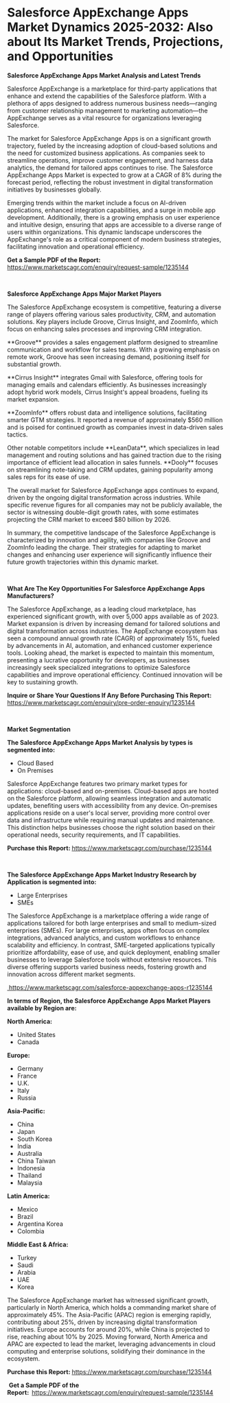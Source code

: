 <p><h1>Salesforce AppExchange Apps Market Dynamics 2025-2032: Also about Its Market Trends, Projections, and Opportunities</h1></p><p><strong>Salesforce AppExchange Apps Market Analysis and Latest Trends</strong></p>
<p><p>Salesforce AppExchange is a marketplace for third-party applications that enhance and extend the capabilities of the Salesforce platform. With a plethora of apps designed to address numerous business needs—ranging from customer relationship management to marketing automation—the AppExchange serves as a vital resource for organizations leveraging Salesforce.</p><p>The market for Salesforce AppExchange Apps is on a significant growth trajectory, fueled by the increasing adoption of cloud-based solutions and the need for customized business applications. As companies seek to streamline operations, improve customer engagement, and harness data analytics, the demand for tailored apps continues to rise. The Salesforce AppExchange Apps Market is expected to grow at a CAGR of 8% during the forecast period, reflecting the robust investment in digital transformation initiatives by businesses globally.</p><p>Emerging trends within the market include a focus on AI-driven applications, enhanced integration capabilities, and a surge in mobile app development. Additionally, there is a growing emphasis on user experience and intuitive design, ensuring that apps are accessible to a diverse range of users within organizations. This dynamic landscape underscores the AppExchange's role as a critical component of modern business strategies, facilitating innovation and operational efficiency.</p></p>
<p><strong>Get a Sample PDF of the Report:&nbsp;</strong> <a href="https://www.marketscagr.com/enquiry/request-sample/1235144?utm_campaign=2714&utm_medium=2&utm_source=Github&utm_content=ia&utm_term=19042025&utm_id=salesforce-appexchange-apps">https://www.marketscagr.com/enquiry/request-sample/1235144</a></p>
<p>&nbsp;</p>
<p><strong>Salesforce AppExchange Apps Major Market Players</strong></p>
<p><p>The Salesforce AppExchange ecosystem is competitive, featuring a diverse range of players offering various sales productivity, CRM, and automation solutions. Key players include Groove, Cirrus Insight, and ZoomInfo, which focus on enhancing sales processes and improving CRM integration.</p><p>**Groove** provides a sales engagement platform designed to streamline communication and workflow for sales teams. With a growing emphasis on remote work, Groove has seen increasing demand, positioning itself for substantial growth. </p><p>**Cirrus Insight** integrates Gmail with Salesforce, offering tools for managing emails and calendars efficiently. As businesses increasingly adopt hybrid work models, Cirrus Insight's appeal broadens, fueling its market expansion.</p><p>**ZoomInfo** offers robust data and intelligence solutions, facilitating smarter GTM strategies. It reported a revenue of approximately $560 million and is poised for continued growth as companies invest in data-driven sales tactics.</p><p>Other notable competitors include **LeanData**, which specializes in lead management and routing solutions and has gained traction due to the rising importance of efficient lead allocation in sales funnels. **Dooly** focuses on streamlining note-taking and CRM updates, gaining popularity among sales reps for its ease of use.</p><p>The overall market for Salesforce AppExchange apps continues to expand, driven by the ongoing digital transformation across industries. While specific revenue figures for all companies may not be publicly available, the sector is witnessing double-digit growth rates, with some estimates projecting the CRM market to exceed $80 billion by 2026.</p><p>In summary, the competitive landscape of the Salesforce AppExchange is characterized by innovation and agility, with companies like Groove and ZoomInfo leading the charge. Their strategies for adapting to market changes and enhancing user experience will significantly influence their future growth trajectories within this dynamic market.</p></p>
<p>&nbsp;</p>
<p><strong>What Are The Key Opportunities For Salesforce AppExchange Apps Manufacturers?</strong></p>
<p><p>The Salesforce AppExchange, as a leading cloud marketplace, has experienced significant growth, with over 5,000 apps available as of 2023. Market expansion is driven by increasing demand for tailored solutions and digital transformation across industries. The AppExchange ecosystem has seen a compound annual growth rate (CAGR) of approximately 15%, fueled by advancements in AI, automation, and enhanced customer experience tools. Looking ahead, the market is expected to maintain this momentum, presenting a lucrative opportunity for developers, as businesses increasingly seek specialized integrations to optimize Salesforce capabilities and improve operational efficiency. Continued innovation will be key to sustaining growth.</p></p>
<p><strong>Inquire or Share Your Questions If Any Before Purchasing This Report:</strong> <a href="https://www.marketscagr.com/enquiry/pre-order-enquiry/1235144?utm_campaign=2714&utm_medium=2&utm_source=Github&utm_content=ia&utm_term=19042025&utm_id=salesforce-appexchange-apps">https://www.marketscagr.com/enquiry/pre-order-enquiry/1235144</a></p>
<p>&nbsp;</p>
<p><strong>Market Segmentation</strong></p>
<p><strong>The Salesforce AppExchange Apps Market Analysis by types is segmented into:</strong></p>
<p><ul><li>Cloud Based</li><li>On Premises</li></ul></p>
<p><p>Salesforce AppExchange features two primary market types for applications: cloud-based and on-premises. Cloud-based apps are hosted on the Salesforce platform, allowing seamless integration and automatic updates, benefiting users with accessibility from any device. On-premises applications reside on a user's local server, providing more control over data and infrastructure while requiring manual updates and maintenance. This distinction helps businesses choose the right solution based on their operational needs, security requirements, and IT capabilities.</p></p>
<p><strong>Purchase this Report:&nbsp;</strong><a href="https://www.marketscagr.com/purchase/1235144?utm_campaign=2714&utm_medium=2&utm_source=Github&utm_content=ia&utm_term=19042025&utm_id=salesforce-appexchange-apps">https://www.marketscagr.com/purchase/1235144</a></p>
<p>&nbsp;</p>
<p><strong>The Salesforce AppExchange Apps Market Industry Research by Application is segmented into:</strong></p>
<p><ul><li>Large Enterprises</li><li>SMEs</li></ul></p>
<p><p>The Salesforce AppExchange is a marketplace offering a wide range of applications tailored for both large enterprises and small to medium-sized enterprises (SMEs). For large enterprises, apps often focus on complex integrations, advanced analytics, and custom workflows to enhance scalability and efficiency. In contrast, SME-targeted applications typically prioritize affordability, ease of use, and quick deployment, enabling smaller businesses to leverage Salesforce tools without extensive resources. This diverse offering supports varied business needs, fostering growth and innovation across different market segments.</p></p>
<p><a href="https://www.marketscagr.com/salesforce-appexchange-apps-r1235144?utm_campaign=2714&utm_medium=2&utm_source=Github&utm_content=ia&utm_term=19042025&utm_id=salesforce-appexchange-apps">&nbsp;https://www.marketscagr.com/salesforce-appexchange-apps-r1235144</a></p>
<p><strong>In terms of Region, the Salesforce AppExchange Apps Market Players available by Region are:</strong></p>
<p>
    <p> <strong> North America: </strong>
        <ul>
            <li>United States</li>
            <li>Canada</li>
        </ul>
        </p> 
    <p> <strong> Europe: </strong>
        <ul>
            <li>Germany</li>
            <li>France</li>
            <li>U.K.</li>
            <li>Italy</li>
            <li>Russia</li>
        </ul>
        </p> 
    <p> <strong> Asia-Pacific: </strong>
        <ul>
            <li>China</li>
            <li>Japan</li>
            <li>South Korea</li>
            <li>India</li>
            <li>Australia</li>
            <li>China Taiwan</li>
            <li>Indonesia</li>
            <li>Thailand</li>
            <li>Malaysia</li>
        </ul>
        </p> 
    <p> <strong> Latin America: </strong>
        <ul>
            <li>Mexico</li>
            <li>Brazil</li>
            <li>Argentina Korea</li>
            <li>Colombia</li>
        </ul>
        </p> 
    <p> <strong> Middle East & Africa: </strong>
        <ul>
            <li>Turkey</li>
            <li>Saudi</li>
            <li>Arabia</li>
            <li>UAE</li>
            <li>Korea</li>
        </ul>
    </p>
    </p>
<p><p>The Salesforce AppExchange market has witnessed significant growth, particularly in North America, which holds a commanding market share of approximately 45%. The Asia-Pacific (APAC) region is emerging rapidly, contributing about 25%, driven by increasing digital transformation initiatives. Europe accounts for around 20%, while China is projected to rise, reaching about 10% by 2025. Moving forward, North America and APAC are expected to lead the market, leveraging advancements in cloud computing and enterprise solutions, solidifying their dominance in the ecosystem.</p></p>
<p><strong>Purchase this Report: </strong><a href="https://www.marketscagr.com/purchase/1235144?utm_campaign=2714&utm_medium=2&utm_source=Github&utm_content=ia&utm_term=19042025&utm_id=salesforce-appexchange-apps">https://www.marketscagr.com/purchase/1235144</a></p>
<p>&nbsp;<strong>Get a Sample PDF of the Report:&nbsp;&nbsp;</strong><a href="https://www.marketscagr.com/enquiry/request-sample/1235144?utm_campaign=2714&utm_medium=2&utm_source=Github&utm_content=ia&utm_term=19042025&utm_id=salesforce-appexchange-apps">https://www.marketscagr.com/enquiry/request-sample/1235144</a></p>
<p><strong></strong></p>
<p><p></p><p></p><p></p></p>